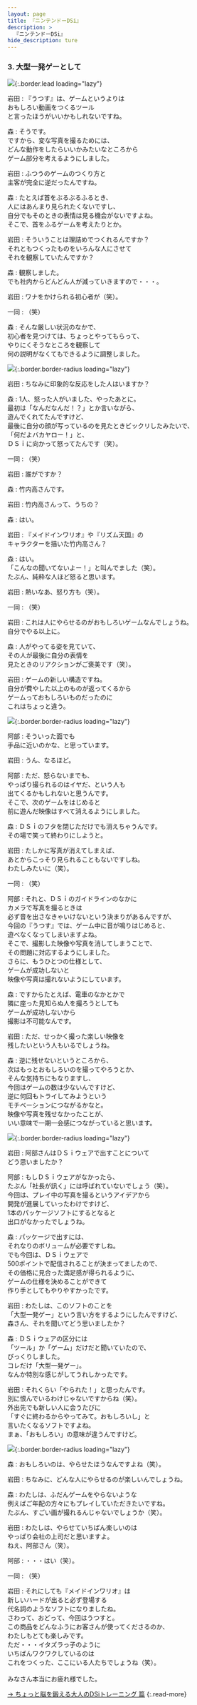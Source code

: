 ```yaml
---
layout: page
title: 『ニンテンドーDSi』
description: >
  『ニンテンドーDSi』
hide_description: ture
---
```


### 3. 大型一発ゲーとして

![](/interviews/jp/nds/XXXX/vol1/img/mainvisual3.jpg){:.border.lead loading="lazy"}

岩田
: 『うつす』は、ゲームというよりは<br>おもしろい動画をつくるツール<br>と言ったほうがいいかもしれないですね。

森
: そうです。<br>ですから、変な写真を撮るためには、<br>どんな動作をしたらいいかみたいなところから<br>ゲーム部分を考えるようにしました。

岩田
: ふつうのゲームのつくり方と<br>主客が完全に逆だったんですね。

森
: たとえば首をぶるぶるふるとき、<br>人にはあんまり見られたくないですし、<br>自分でもそのときの表情は見る機会がないですよね。<br>そこで、首をふるゲームを考えたりとか。

岩田
: そういうことは理詰めでつくれるんですか？<br>それともつくったものをいろんな人にさせて<br>それを観察していたんですか？

森
: 観察しました。<br>でも社内からどんどん人が減っていきますので・・・。

岩田
: ワナをかけられる初心者が（笑）。

一同
: （笑）

森
: そんな厳しい状況のなかで、<br>初心者を見つけては、ちょっとやってもらって、<br>やりにくそうなところを観察して<br>何の説明がなくてもできるように調整しました。

![](/interviews/jp/nds/XXXX/vol1/img/image10.jpg){:.border.border-radius loading="lazy"}

岩田
: ちなみに印象的な反応をした人はいますか？

森
: 1人、怒った人がいました、やったあとに。<br>最初は「なんだなんだ！？」とか言いながら、<br>遊んでくれてたんですけど、<br>最後に自分の顔が写っているのを見たときビックリしたみたいで、<br>「何だよバカヤロー！」と、<br>ＤＳｉに向かって怒ってたんです（笑）。

一同
: （笑）

岩田
: 誰がですか？

森
: 竹内高さんです。

岩田
: 竹内高さんって、うちの？

森
: はい。

岩田
: 『メイドインワリオ』や『リズム天国』の<br>キャラクターを描いた竹内高さん？

森
: はい。<br>「こんなの聞いてないよー！」と叫んでました（笑）。<br>たぶん、純粋な人ほど怒ると思います。

岩田
: 熱いなあ、怒り方も（笑）。

一同
: （笑）

岩田
: これは人にやらせるのがおもしろいゲームなんでしょうね。<br>自分でやる以上に。

森
: 人がやってる姿を見ていて、<br>その人が最後に自分の表情を<br>見たときのリアクションがご褒美です（笑）。

岩田
: ゲームの新しい構造ですね。<br>自分が費やした以上のものが返ってくるから<br>ゲームっておもしろいものだったのに<br>これはちょっと違う。

![](/interviews/jp/nds/XXXX/vol1/img/image11.jpg){:.border.border-radius loading="lazy"}

阿部
: そういった面でも<br>手品に近いのかな、と思っています。

岩田
: うん、なるほど。

阿部
: ただ、怒らないまでも、<br>やっぱり撮られるのはイヤだ、という人も<br>出てくるかもしれないと思うんです。<br>そこで、次のゲームをはじめると<br>前に遊んだ映像はすべて消えるようにしました。

森
: ＤＳｉのフタを閉じただけでも消えちゃうんです。<br>その場で笑って終わりにしようと。

岩田
: たしかに写真が消えてしまえば、<br>あとからこっそり見られることもないですしね。<br>わたしみたいに（笑）。

一同
: （笑）

阿部
: それと、ＤＳｉのガイドラインのなかに<br>カメラで写真を撮るときは<br>必ず音を出さなきゃいけないという決まりがあるんですが、<br>今回の『うつす』では、ゲーム中に音が鳴りはじめると、<br>遊べなくなってしまいますよね。<br>そこで、撮影した映像や写真を消してしまうことで、<br>その問題に対応するようにしました。<br>さらに、もうひとつの仕様として、<br>ゲームが成功しないと<br>映像や写真は撮れないようにしています。

森
: ですからたとえば、電車のなかとかで<br>隣に座った見知らぬ人を撮ろうとしても<br>ゲームが成功しないから<br>撮影は不可能なんです。

岩田
: ただ、せっかく撮った楽しい映像を<br>残したいという人もいるでしょうね。

森
: 逆に残せないというところから、<br>次はもっとおもしろいのを撮ってやろうとか、<br>そんな気持ちにもなりますし、<br>今回はゲームの数は少ないんですけど、<br>逆に何回もトライしてみようという<br>モチベーションにつながるかなと。<br>映像や写真を残せなかったことが、<br>いい意味で一期一会感につながっていると思います。

![](/interviews/jp/nds/XXXX/vol1/img/image12.jpg){:.border.border-radius loading="lazy"}

岩田
: 阿部さんはＤＳｉウェアで出すことについて<br>どう思いましたか？

阿部
: もしＤＳｉウェアがなかったら、<br>たぶん「社長が訊く」には呼ばれていないでしょう（笑）。<br>今回は、プレイ中の写真を撮るというアイデアから<br>開発が進展していったわけですけど、<br>1本のパッケージソフトにするとなると<br>出口がなかったでしょうね。

森
: パッケージで出すには、<br>それなりのボリュームが必要ですしね。<br>でも今回は、ＤＳｉウェアで<br>500ポイントで配信されることが決まってましたので、<br>その価格に見合った満足感が得られるように、<br>ゲームの仕様を決めることができて<br>作り手としてもやりやすかったです。

岩田
: わたしは、このソフトのことを<br>「大型一発ゲー」という言い方をするようにしたんですけど、<br>森さん、それを聞いてどう思いましたか？

森
: ＤＳｉウェアの区分には<br>「ツール」か「ゲーム」だけだと聞いていたので、<br>びっくりしました。<br>コレだけ「大型一発ゲー」。<br>なんか特別な感じがしてうれしかったです。

岩田
: それくらい「やられた！」と思ったんです。<br>別に恨んでいるわけじゃないですからね（笑）。<br>外出先でも新しい人に会うたびに<br>「すぐに終わるからやってみて。おもしろいし」と<br>言いたくなるソフトですよね。<br>まぁ、「おもしろい」の意味が違うんですけど。

![](/interviews/jp/nds/XXXX/vol1/img/image13.jpg){:.border.border-radius loading="lazy"}

森
: おもしろいのは、やらせたほうなんですよね（笑）。

岩田
: ちなみに、どんな人にやらせるのが楽しいんでしょうね。

森
: わたしは、ふだんゲームをやらないような<br>例えばご年配の方々にもプレイしていただきたいですね。<br>たぶん、すごい画が撮れるんじゃないでしょうか（笑）。

岩田
: わたしは、やらせていちばん楽しいのは<br>やっぱり会社の上司だと思いますよ。<br>ねえ、阿部さん（笑）。

阿部
: ・・・はい（笑）。

一同
: （笑）

岩田
: それにしても『メイドインワリオ』は<br>新しいハードが出ると必ず登場する<br>代名詞のようなソフトになりましたね。<br>さわって、おどって、今回はうつすと。<br>この商品をどんなふうにお客さんが使ってくださるのか、<br>わたしもとても楽しみです。<br>ただ・・・イタズラっ子のように<br>いちばんワクワクしているのは<br>これをつくった、ここにいる人たちでしょうね（笑）。<br>&nbsp;<br>みなさん本当にお疲れ様でした。

[→ ちょっと脳を鍛える大人のDSiトレーニング 篇](../vol7/1.md)
{:.read-more}

